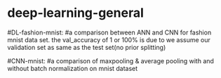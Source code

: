 # deep-learning-general

#DL-fashion-mnist:
#a comparison between ANN and CNN for fashion mnist data set.
the val_accuracy of 1 or 100% is due to we assume our validation set as same as the test set(no prior splitting)


#CNN-mnist:
#a comparison of maxpooling & average pooling with and without batch normalization on mnist dataset

